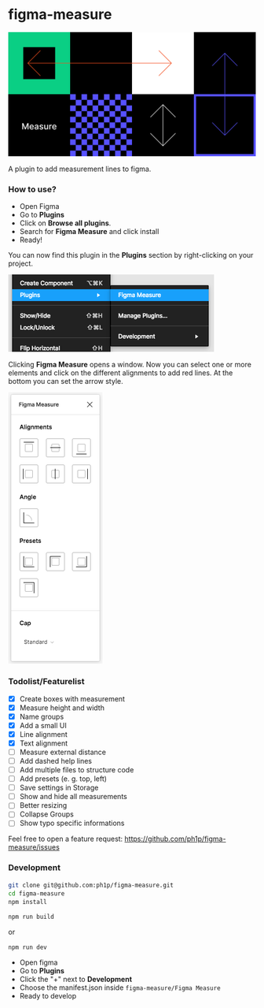  # figma-measure

![](./assets/header.png)

A plugin to add measurement lines to figma.

### How to use?

* Open Figma
* Go to **Plugins**
* Click on **Browse all plugins**.
* Search for **Figma Measure** and click install
* Ready!

You can now find this plugin in the **Plugins** section by right-clicking on your project.

![](./assets/context-menu.png)

Clicking **Figma Measure** opens a window.
Now you can select one or more elements and click on the different alignments to add red lines.
At the bottom you can set the arrow style.

![](./assets/ui.png)


### Todolist/Featurelist

- [x] Create boxes with measurement
- [x] Measure height and width
- [x] Name groups
- [x] Add a small UI
- [x] Line alignment
- [x] Text alignment
- [ ] Measure external distance
- [ ] Add dashed help lines
- [ ] Add multiple files to structure code
- [ ] Add presets (e. g. top, left)
- [ ] Save settings in Storage
- [ ] Show and hide all measurements
- [ ] Better resizing
- [ ] Collapse Groups
- [ ] Show typo specific informations

Feel free to open a feature request: https://github.com/ph1p/figma-measure/issues

### Development

```bash
git clone git@github.com:ph1p/figma-measure.git
cd figma-measure
npm install
```

```bash
npm run build
```
or

```bash
npm run dev
```

* Open figma
* Go to **Plugins**
* Click the "+" next to **Development**
* Choose the manifest.json inside `figma-measure/Figma Measure`
* Ready to develop